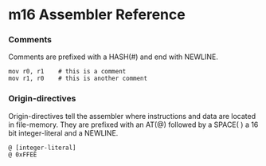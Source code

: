 # m16 Assembler Reference

### Comments
Comments are prefixed with a HASH(#) and end with NEWLINE.

	mov r0, r1    # this is a comment
	mov r1, r0    # this is another comment


### Origin-directives
Origin-directives tell the assembler where instructions and data are 
located in file-memory. They are prefixed with an AT(@) followed by a 
SPACE( ) a 16 bit integer-literal and a NEWLINE.
    
    @ [integer-literal]
    @ 0xFFEE 

